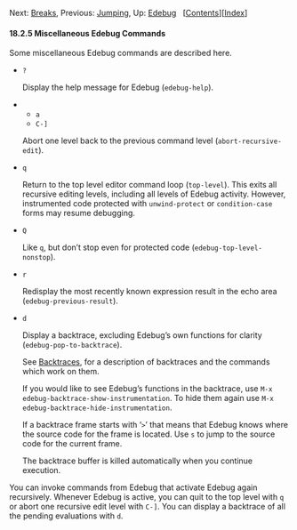 

Next: [Breaks](Breaks.html), Previous: [Jumping](Jumping.html), Up: [Edebug](Edebug.html)   \[[Contents](index.html#SEC_Contents "Table of contents")]\[[Index](Index.html "Index")]

#### 18.2.5 Miscellaneous Edebug Commands

Some miscellaneous Edebug commands are described here.

*   `?`

    Display the help message for Edebug (`edebug-help`).

*   *   `a`
    *   `C-]`

    Abort one level back to the previous command level (`abort-recursive-edit`).

*   `q`

    Return to the top level editor command loop (`top-level`). This exits all recursive editing levels, including all levels of Edebug activity. However, instrumented code protected with `unwind-protect` or `condition-case` forms may resume debugging.

*   `Q`

    Like `q`, but don’t stop even for protected code (`edebug-top-level-nonstop`).

*   `r`

    Redisplay the most recently known expression result in the echo area (`edebug-previous-result`).

*   `d`

    Display a backtrace, excluding Edebug’s own functions for clarity (`edebug-pop-to-backtrace`).

    See [Backtraces](Backtraces.html), for a description of backtraces and the commands which work on them.

    If you would like to see Edebug’s functions in the backtrace, use `M-x edebug-backtrace-show-instrumentation`. To hide them again use `M-x edebug-backtrace-hide-instrumentation`.

    If a backtrace frame starts with ‘`>`’ that means that Edebug knows where the source code for the frame is located. Use `s` to jump to the source code for the current frame.

    The backtrace buffer is killed automatically when you continue execution.

You can invoke commands from Edebug that activate Edebug again recursively. Whenever Edebug is active, you can quit to the top level with `q` or abort one recursive edit level with `C-]`. You can display a backtrace of all the pending evaluations with `d`.
